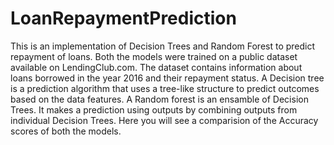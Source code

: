 # LoanRepaymentPrediction
This is an implementation of Decision Trees and Random Forest to predict repayment of loans. Both the models were trained on a public dataset available on LendingClub.com. The dataset contains information about loans borrowed in the year 2016 and their repayment status. 
A Decision tree is a prediction algorithm that uses a tree-like structure to predict outcomes based on the data features. A Random forest is an ensamble of Decision Trees. It makes a prediction using outputs by combining outputs from individual Decision Trees. 
Here you will see a comparision of the Accuracy scores of both the models. 
